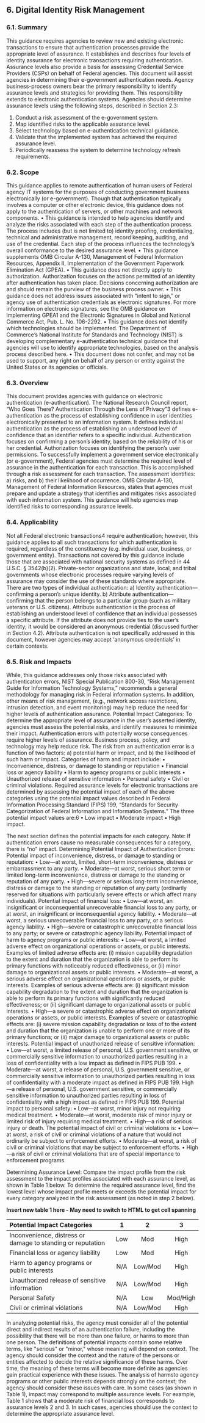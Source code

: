 <a name="sec5"></a>

<div class="breaker"></div>

## 6. Digital Identity Risk Management

### 6.1. Summary

This guidance requires agencies to review new and existing electronic transactions to ensure that authentication processes provide the appropriate level of assurance. It establishes and describes four levels of identity assurance for electronic transactions requiring authentication. Assurance levels also provide a basis for assessing Credential Service Providers (CSPs) on behalf of Federal agencies. This document will assist agencies in determining their e-government authentication needs. Agency business-process owners bear the primary responsibility to identify assurance levels and strategies for providing them. This responsibility extends to electronic authentication systems.Agencies should determine assurance levels using the following steps, described in Section 2.3:1. Conduct a risk assessment of the e-government system.2. Map identified risks to the applicable assurance level.3. Select technology based on e-authentication technical guidance.4. Validate that the implemented system has achieved the required assurance level.5. Periodically reassess the system to determine technology refresh requirements.

### 6.2. Scope

This guidance applies to remote authentication of human users of Federal agency IT systems for the purposes of conducting government business electronically (or e-government). Though that authentication typically involves a computer or other electronic device, this guidance does not apply to the authentication of servers, or other machines and network components.• This guidance is intended to help agencies identify and analyze the risks associated with each step of the authentication process. The process includes (but is not limited to) identity proofing, credentialing, technical and administrative management, record keeping, auditing, and use of the credential. Each step of the process influences the technology’s overall conformance to the desired assurance level.• This guidance supplements OMB Circular A-130, Management of Federal Information Resources, Appendix II, Implementation of the Government Paperwork Elimination Act (GPEA).• This guidance does not directly apply to authorization. Authorization focuses on the actions permitted of an identity after authentication has taken place. Decisions concerning authorization are and should remain the purview of the business process owner.• This guidance does not address issues associated with “intent to sign,” or agency use of authentication credentials as electronic signatures. For more information on electronic signatures, see the OMB guidance on implementing GPEA1 and the Electronic Signatures in Global and National Commerce Act, Pub. L. No. 106-2292.• This guidance does not identify which technologies should be implemented. The Department of Commerce’s National Institute for Standards and Technology (NIST) is developing complementary e-authentication technical guidance that agencies will use to identify appropriate technologies, based on the analysis process described here.• This document does not confer, and may not be used to support, any right on behalf of any person or entity against the United States or its agencies or officials.

### 6.3. Overview

This document provides agencies with guidance on electronic authentication (e-authentication). The National Research Council report, “Who Goes There? Authentication Through the Lens of Privacy”3 defines e-authentication as the process of establishing confidence in user identities electronically presented to an information system. It defines individual authentication as the process of establishing an understood level of confidence that an identifier refers to a specific individual.Authentication focuses on confirming a person’s identity, based on the reliability of his or her credential. Authorization focuses on identifying the person’s user permissions.To successfully implement a government service electronically (or e-government), Federal agencies must determine the required level of assurance in the authentication for each transaction. This is accomplished through a risk assessment for each transaction. The assessment identifies:a) risks, andb) their likelihood of occurrence.OMB Circular A-130, Management of Federal Information Resources, states that agencies must prepare and update a strategy that identifies and mitigates risks associated with each information system. This guidance will help agencies map identified risks to corresponding assurance levels.

### 6.4. Applicability

Not all Federal electronic transactions4 require authentication; however, this guidance applies to all such transactions for which authentication is required, regardless of the constituency (e.g. individual user, business, or government entity).Transactions not covered by this guidance include those that are associated with national security systems as defined in 44 U.S.C. § 3542(b)(2). Private-sector organizations and state, local, and tribal governments whose electronic processes require varying levels of assurance may consider the use of these standards where appropriate.There are two types of individual authentication:a) Identity authentication—confirming a person’s unique identity.b) Attribute authentication—confirming that the person belongs to a particular group (such as military veterans or U.S. citizens).Attribute authentication is the process of establishing an understood level of confidence that an individual possesses a specific attribute. If the attribute does not provide ties to the user’s identity; it would be considered an anonymous credential (discussed further in Section 4.2). Attribute authentication is not specifically addressed in this document, however agencies may accept ‘anonymous credentials’ in certain contexts.

### 6.5. Risk and Impacts

While, this guidance addresses only those risks associated with authentication errors, NIST Special Publication 800-30, “Risk Management Guide for Information Technology Systems,” recommends a general methodology for managing risk in Federal information systems. In addition, other means of risk management, (e.g., network access restrictions, intrusion detection, and event monitoring) may help reduce the need for higher levels of authentication assurance.Potential Impact Categories: To determine the appropriate level of assurance in the user’s asserted identity, agencies must assess the potential risks, and identify measures to minimize their impact. Authentication errors with potentially worse consequences require higher levels of assurance. Business process, policy, and technology may help reduce risk. The risk from an authentication error is a function of two factors:a) potential harm or impact, andb) the likelihood of such harm or impact.Categories of harm and impact include:• Inconvenience, distress, or damage to standing or reputation• Financial loss or agency liability• Harm to agency programs or public interests• Unauthorized release of sensitive information• Personal safety• Civil or criminal violations.Required assurance levels for electronic transactions are determined by assessing the potential impact of each of the above categories using the potential impact values described in Federal Information Processing Standard (FIPS) 199, “Standards for Security Categorization of Federal Information and Information Systems.” The three potential impact values are:6• Low impact• Moderate impact• High impact.

The next section defines the potential impacts for each category. Note: If authentication errors cause no measurable consequences for a category, there is “no” impact.Determining Potential Impact of Authentication Errors:Potential impact of inconvenience, distress, or damage to standing or reputation:• Low—at worst, limited, short-term inconvenience, distress or embarrassment to any party.• Moderate—at worst, serious short term or limited long-term inconvenience, distress or damage to the standing or reputation of any party.• High—severe or serious long-term inconvenience, distress or damage to the standing or reputation of any party (ordinarily reserved for situations with particularly severe effects or which affect many individuals).Potential impact of financial loss:• Low—at worst, an insignificant or inconsequential unrecoverable financial loss to any party, or at worst, an insignificant or inconsequential agency liability.• Moderate—at worst, a serious unrecoverable financial loss to any party, or a serious agency liability.• High—severe or catastrophic unrecoverable financial loss to any party; or severe or catastrophic agency liability.Potential impact of harm to agency programs or public interests:• Low—at worst, a limited adverse effect on organizational operations or assets, or public interests. Examples of limited adverse effects are: (i) mission capability degradation to the extent and duration that the organization is able to perform its primary functions with noticeably reduced effectiveness, or (ii) minor damage to organizational assets or public interests.• Moderate—at worst, a serious adverse effect on organizational operations or assets, or public interests. Examples of serious adverse effects are: (i) significant mission capability degradation to the extent and duration that the organization is able to perform its primary functions with significantly reduced effectiveness; or (ii) significant damage to organizational assets or public interests.• High—a severe or catastrophic adverse effect on organizational operations or assets, or public interests. Examples of severe or catastrophic effects are: (i) severe mission capability degradation or loss of to the extent and duration that the organization is unable to perform one or more of its primary functions; or (ii) major damage to organizational assets or public interests.Potential impact of unauthorized release of sensitive information:• Low—at worst, a limited release of personal, U.S. government sensitive, or commercially sensitive information to unauthorized parties resulting in a loss of confidentiality with a low impact as defined in FIPS PUB 199.• Moderate—at worst, a release of personal, U.S. government sensitive, or commercially sensitive information to unauthorized parties resulting in loss of confidentiality with a moderate impact as defined in FIPS PUB 199.
High—a release of personal, U.S. government sensitive, or commercially sensitive information to unauthorized parties resulting in loss of confidentiality with a high impact as defined in FIPS PUB 199.Potential impact to personal safety:• Low—at worst, minor injury not requiring medical treatment.• Moderate—at worst, moderate risk of minor injury or limited risk of injury requiring medical treatment.• High—a risk of serious injury or death.The potential impact of civil or criminal violations is:• Low—at worst, a risk of civil or criminal violations of a nature that would not ordinarily be subject to enforcement efforts.• Moderate—at worst, a risk of civil or criminal violations that may be subject to enforcement efforts.• High—a risk of civil or criminal violations that are of special importance to enforcement programs.

Determining Assurance Level:Compare the impact profile from the risk assessment to the impact profiles associated with each assurance level, as shown in Table 1 below. To determine the required assurance level, find the lowest level whose impact profile meets or exceeds the potential impact for every category analyzed in the risk assessment (as noted in step 2 below).

**Insert new table 1 here - May need to switch to HTML to get cell spanning**

|Potential Impact Categories|1|2|3|
|:--------------------------|:-:|:-:|:-:|
|Inconvenience, distress or damage to standing or reputation|Low|Mod|High|
|Financial loss or agency liability|Low|Mod|High|
|Harm to agency programs or public interests|N/A|Low/Mod|High|
|Unauthorized release of sensitive information|N/A|Low/Mod|High|
|Personal Safety|N/A|Low|Mod/High|
|Civil or criminal violations|N/A|Low/Mod|High|

In analyzing potential risks, the agency must consider all of the potential direct and indirect results of an authentication failure, including the possibility that there will be more than one failure, or harms to more than one person. The definitions of potential impacts contain some relative terms, like "serious" or "minor," whose meaning will depend on context. The agency should consider the context and the nature of the persons or entities affected to decide the relative significance of these harms. Over time, the meaning of these terms will become more definite as agencies gain practical experience with these issues. The analysis of harmsto agency programs or other public interests depends strongly on the context; the agency should consider these issues with care.In some cases (as shown in Table 1), impact may correspond to multiple assurance levels. For example, Table 1 shows that a moderate risk of financial loss corresponds to assurance levels 2 and 3. In such cases, agencies should use the context to determine the appropriate assurance level.


